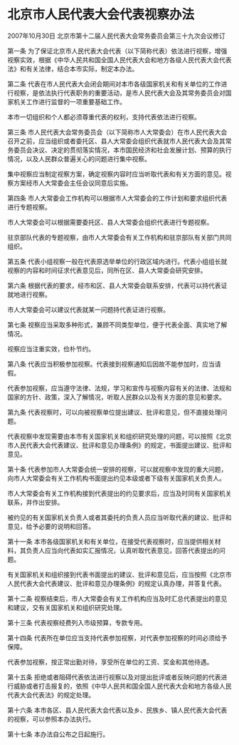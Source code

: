 # 北京市人民代表大会代表视察办法

2007年10月30日 北京市第十二届人民代表大会常务委员会第三十九次会议修订

<!-- INFO END -->

第一条 为了保证北京市人民代表大会代表（以下简称代表）依法进行视察，增强视察实效，根据《中华人民共和国全国人民代表大会和地方各级人民代表大会代表法》和有关法律，结合本市实际，制定本办法。

第二条 代表在市人民代表大会闭会期间对本市各级国家机关和有关单位的工作进行视察，是依法执行代表职务的重要活动，是市人民代表大会及其常务委员会对国家机关工作进行监督的一项重要基础工作。

本市一切组织和个人都必须尊重代表的权利，支持代表依法进行视察。

第三条 市人民代表大会常务委员会（以下简称市人大常委会）在市人民代表大会召开之前，应当组织或者委托区、县人大常委会组织代表就市人民代表大会及其常务委员会决议、决定的贯彻落实情况，本市国民经济和社会发展计划、预算的执行情况，以及人民群众普遍关心的问题进行集中视察。

集中视察应当制定视察方案，确定视察内容时应当听取代表和有关方面的意见。视察方案经市人大常委会主任会议同意后实施。

第四条 市人大常委会工作机构可以根据市人大常委会的工作计划和要求组织代表进行专题视察。

市人大常委会可以根据需要委托区、县人大常委会组织代表进行专题视察。

驻京部队代表的专题视察，由市人大常委会有关工作机构和驻京部队有关部门共同组织。

第五条 代表小组视察一般在代表原选举单位的行政区域内进行。代表小组组长就视察的内容和时间征求代表意见后，同所在区、县人大常委会研究安排。

第六条 根据代表的要求，经市和区、县人大常委会联系安排，代表可以持代表证就地进行视察。

市人大常委会可以建议代表就某一问题持代表证进行视察。

第七条 视察应当采取多种形式，兼顾不同类型单位，便于代表全面、真实地了解情况。

视察应当注重实效，俭朴节约。

第八条 代表应当积极参加视察。代表接到视察通知后因故不能参加时，应当请假。

代表参加视察，应当遵守法律、法规，学习和宣传与视察内容有关的法律、法规和国家的方针、政策，深入了解情况，听取人民群众以及有关方面的意见和要求。

第九条 代表视察时，可以向被视察单位提出建议、批评和意见，但不直接处理问题。

代表视察中发现需要由本市有关国家机关和组织研究处理的问题，可以按照《北京市人民代表大会代表建议、批评和意见办理条例》的规定，书面提出建议、批评和意见。

第十条 代表参加市人大常委会统一安排的视察，可以就视察中发现的重大问题，向市人大常委会有关工作机构书面提出约见本级或者下级有关国家机关负责人。

市人大常委会有关工作机构接到代表提出的约见要求后，应当及时同有关国家机关联系，并作出安排。

被约见的有关国家机关负责人或者其委托的负责人员应当听取代表的建议、批评和意见，给予必要的说明和回答。

第十一条 本市各级国家机关和有关单位，在接受代表视察时，应当提供相关材料，其负责人应当向代表如实汇报情况，认真听取代表意见，回答代表提出的问题。

有关国家机关和组织接到代表书面提出的建议、批评和意见后，应当按照《北京市人民代表大会代表建议、批评和意见办理条例》的规定认真办理，并答复代表。

第十二条 视察结束后，市人大常委会有关工作机构应当及时汇总代表提出的意见和建议，交有关国家机关和组织研究处理。

第十三条 代表视察经费列入市级预算，专款专用。

第十四条 代表所在单位应当支持代表参加视察，对代表参加视察的时间必须给予保障。

代表参加视察，按正常出勤对待，享受所在单位的工资、奖金和其他待遇。

第十五条 拒绝或者阻碍代表依法进行视察以及对提出批评或者反映问题的代表进行威胁或者打击报复的，依照《中华人民共和国全国人民代表大会和地方各级人民代表大会代表法》的规定处理。

第十六条 本市各区、县人民代表大会代表以及乡、民族乡、镇人民代表大会代表的视察，可以参照本办法执行。

第十七条 本办法自公布之日起施行。

